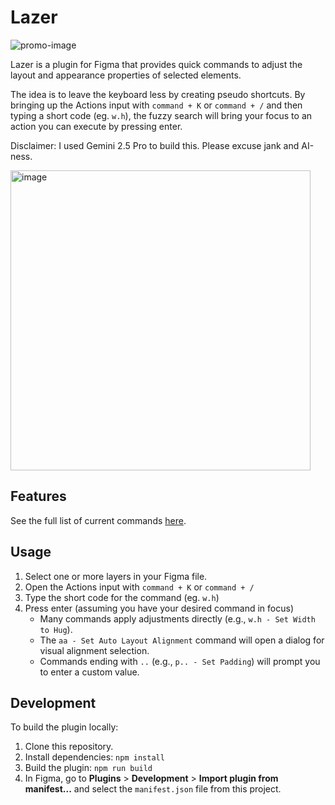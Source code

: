 # Lazer
![promo-image](https://github.com/user-attachments/assets/a6dbfc1b-7ba2-4026-af77-5fdc02c4987f)


Lazer is a plugin for Figma that provides quick commands to adjust the layout and appearance properties of selected elements.

The idea is to leave the keyboard less by creating pseudo shortcuts. By bringing up the Actions input with `command + K` or `command + /` and then typing a short code (eg. `w.h`), the fuzzy search will bring your focus to an action you can execute by pressing enter.

Disclaimer: I used Gemini 2.5 Pro to build this. Please excuse jank and AI-ness.

<img width="480" alt="image" src="https://github.com/user-attachments/assets/eaa1e929-53f7-40d9-b63b-87db789d7de0" />

## Features

See the full list of current commands [here](./COMMANDS.md).

## Usage

1.  Select one or more layers in your Figma file.
2.  Open the Actions input with `command + K` or `command + /`
3.  Type the short code for the command (eg. `w.h`)
4.  Press enter (assuming you have your desired command in focus)
    *   Many commands apply adjustments directly (e.g., `w.h - Set Width to Hug`).
    *   The `aa - Set Auto Layout Alignment` command will open a dialog for visual alignment selection.
    *   Commands ending with `..` (e.g., `p.. - Set Padding`) will prompt you to enter a custom value.

## Development

To build the plugin locally:

1.  Clone this repository.
2.  Install dependencies: `npm install`
3.  Build the plugin: `npm run build`
4.  In Figma, go to **Plugins** > **Development** > **Import plugin from manifest...** and select the `manifest.json` file from this project.
